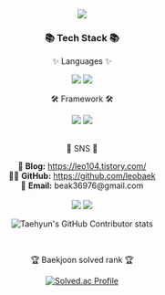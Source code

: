 <div align=center>
	<img src="https://capsule-render.vercel.app/api?type=waving&color=auto&height=200&section=header&text=leobaek%20Github!&fontSize=90" />	
</div>
<div align=center>
	<h3>📚 Tech Stack 📚</h3>
	<p>✨ Languages ✨</p>
</div>
<div align="center">
	<img src="https://img.shields.io/badge/Java-007396?style=flat&logo=Java&logoColor=white" />
	<img src="https://img.shields.io/badge/Python-3776AB?style=flat&logo=Python&logoColor=white" />

<br>
<div align=center>
	<p>🛠 Framework 🛠</p>
</div>
<div align=center>
	<img src="https://img.shields.io/badge/Flask-000000?style=flat&logo=Flask&logoColor=white" />
	<img src="https://img.shields.io/badge/Serverless-FD5750?style=flat&logo=Serverless&logoColor=white" />

</div>
<br>
<div align=center>
	<p>🎨 SNS  🎨</p>
<div align=center>
	🔗 <b>Blog:</b> <a href="https://leo104.tistory.com/">https://leo104.tistory.com/</a><br>
	👨‍💻 <b>GitHub:</b> <a href="https://github.com/leobaek">https://github.com/leobaek</a><br>
	📧 <b>Email:</b> beak36976@gmail.com<br>
</div>


<div align=center>
	<br>
<img src="https://github-readme-stats.vercel.app/api/top-langs/?username=leobaek&layout=compact">
<img src="https://github-readme-stats.vercel.app/api?username=leobaek&show_icons=true">

![Taehyun's GitHub Contributor stats](https://github-contributor-stats.vercel.app/api?username=leobaek)

<br>
<p>🏆 Baekjoon solved rank 🏆</p>
	
[![Solved.ac Profile](http://mazassumnida.wtf/api/v2/generate_badge?boj=leobaek)](https://solved.ac/leobaek)
</div>

